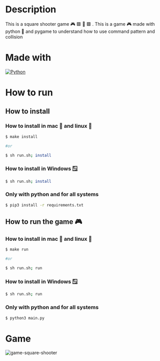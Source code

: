 # Description

This is a square shooter game 🎮 🟪 🔫 🟩 . This is a game 🎮 made with python 🐍 and pygame to understand how to use command pattern and collision

# Made with

[![Python](https://img.shields.io/badge/python-2b5b84?style=for-the-badge&logo=python&logoColor=white&labelColor=000000)]()

# How to run

## How to install

### How to install in mac 🍎 and linux 🐧

```sh
$ make install

#or

$ sh run.sh; install
```

### How to install in Windows 🪟

```sh
$ sh run.sh; install
```

### Only with python and for all systems

```sh
$ pip3 install -r requirements.txt
```

## How to run the game 🎮

### How to install in mac 🍎 and linux 🐧

```sh
$ make run

#or

$ sh run.sh; run
```

### How to install in Windows 🪟

```sh
$ sh run.sh; run
```

### Only with python and for all systems

```sh
$ python3 main.py
```



# Game

![game-square-shooter](https://github.com/user-attachments/assets/cdc025db-b2d0-401c-be64-d4833ded3dcd)



